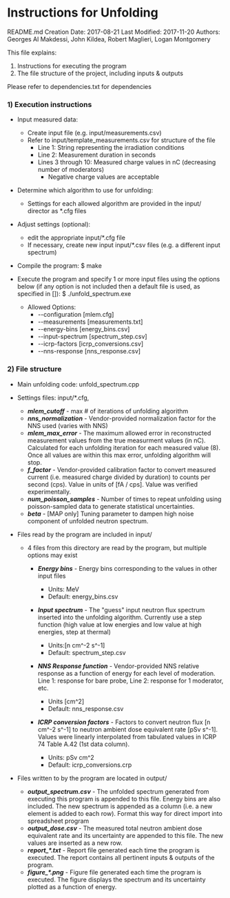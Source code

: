 # **Instructions for Unfolding** #
README.md
Creation Date:  2017-08-21
Last Modified:  2017-11-20
Authors: Georges Al Makdessi, John Kildea, Robert Maglieri, Logan Montgomery

This file explains:
1) Instructions for executing the program
2) The file structure of the project, including inputs & outputs

Please refer to dependencies.txt for dependencies


### 1) Execution instructions ###
* Input measured data:
    * Create input file (e.g. input/measurements.csv)
    * Refer to input/template_measurements.csv for structure of the file
        * Line 1: String representing the irradiation conditions
        * Line 2: Measurement duration in seconds
        * Lines 3 through 10: Measured charge values in nC (decreasing number of moderators)
            * Negative charge values are acceptable

* Determine which algorithm to use for unfolding:
    * Settings for each allowed algorithm are provided in the input/ director as \*.cfg files

* Adjust settings (optional):
    * edit the appropriate input/\*.cfg file
    * If necessary, create new input input/\*.csv files (e.g. a different input spectrum)

* Compile the program:
    $ make

* Execute the program and specify 1 or more input files using the options below (if any option is not
  included then a default file is used, as specified in []):
    $ ./unfold_spectrum.exe
    * Allowed Options:
        * --configuration [mlem.cfg]
        * --measurements [measurements.txt]
        * --energy-bins [energy_bins.csv]
        * --input-spectrum [spectrum_step.csv]
        * --icrp-factors [icrp_conversions.csv]
        * --nns-response [nns_response.csv]


### 2) File structure ###
* Main unfolding code: unfold_spectrum.cpp

* Settings files: input/\*.cfg, 
    * ***mlem_cutoff*** - max # of iterations of unfolding algorithm
    * ***nns_normalization*** - Vendor-provided normalization factor for the NNS used (varies with NNS)
    * ***mlem_max_error*** - The maximum allowed error in reconstructed measurement values from the true measurment values (in nC). Calculated for each unfolding iteration for each measured value (8). Once all values are within this max error, unfolding algorithm will stop.
    * ***f_factor*** - Vendor-provided calibration factor to convert measured current (i.e. measured charge divided by duration) to counts per second (cps). Value in units of [fA / cps]. Value was verified experimentally.
    * ***num_poisson_samples*** - Number of times to repeat unfolding using poisson-sampled data to generate statistical uncertainties.
    * ***beta*** - [MAP only] Tuning parameter to dampen high noise component of unfolded neutron spectrum.

* Files read by the program are included in input/
    * 4 files from this directory are read by the program, but multiple options may exist
        * ***Energy bins*** - Energy bins corresponding to the values in other input files 
            * Units: MeV
            * Default: energy_bins.csv 

        * ***Input spectrum*** - The "guess" input neutron flux spectrum inserted into the unfolding algorithm. Currently use a step function (high value at low energies and low value at high energies, step at thermal)
            * Units:[n cm^-2 s^-1]
            * Default: spectrum_step.csv

        * ***NNS Response function*** - Vendor-provided NNS relative response as a function of energy for each level of moderation. Line 1: response for bare probe, Line 2: response for 1 moderator, etc. 
            * Units [cm^2]
            * Default: nns_response.csv

        * ***ICRP conversion factors*** - Factors to convert neutron flux [n cm^-2 s^-1] to neutron ambient dose equivalent rate [pSv s^-1]. Values were linearly interpolated from tabulated values in ICRP 74 Table A.42 (1st data column).
            * Units: pSv cm^2
            * Default: icrp_conversions.crp

* Files written to by the program are located in output/
    * ***output_spectrum.csv*** - The unfolded spectrum generated from executing this program is appended to this file. Energy bins are also included. The new spectrum is appended as a column (i.e. a new element is added to each row). Format this way for direct import into spreadsheet program
    * ***output_dose.csv*** - The measured total neutron ambient dose equivalent rate and its uncertainty are appended to this file. The new values are inserted as a new row.
    * ***report_\*.txt*** - Report file generated each time the program is executed. The report contains all pertinent inputs & outputs of the program.
    * ***figure_\*.png*** - Figure file generated each time the program is executed. The figure displays the spectrum and its uncertainty plotted as a function of energy.

